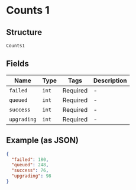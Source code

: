 
# Counts 1

## Structure

`Counts1`

## Fields

| Name | Type | Tags | Description |
|  --- | --- | --- | --- |
| `failed` | `int` | Required | - |
| `queued` | `int` | Required | - |
| `success` | `int` | Required | - |
| `upgrading` | `int` | Required | - |

## Example (as JSON)

```json
{
  "failed": 180,
  "queued": 248,
  "success": 76,
  "upgrading": 98
}
```

